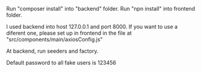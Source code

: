 Run "composer install" into "backend" folder.
Run "npn install" into frontend folder.

I used backend into host 127.0.0.1 and port 8000. If you want to use a diferent one, please set up in frontend in the file at "src/components/main/axiosConfig.js"

At backend, run seeders and factory.

Default password to all fake users is 123456
